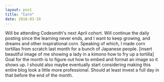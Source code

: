 ```yaml
---
layout: post
title: "Corn"
date: 2018-03-10
---
```


Will be attending Codesmith's next April cohort. Will continue the daily posting since the learning never ends, and I want to keep growing, and dreams and other inspirational corn. Speaking of which, I made corn tortillas from scratch last month for a bunch of Japanese people. [insert beautiful image of me showing a lady in a kimono how to fry up a tortilla] Goal for the month is to figure out how to embed and format an image so it shows up. I should also maybe eventually start considering making this entire blog look a little more professional. Should at least invest a full day in that before the end of the month.
